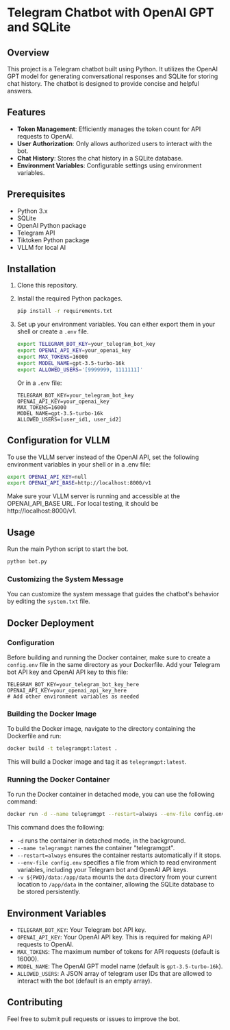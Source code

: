 # Telegram Chatbot with OpenAI GPT and SQLite

## Overview

This project is a Telegram chatbot built using Python. It utilizes the OpenAI GPT model for generating conversational responses and SQLite for storing chat history. The chatbot is designed to provide concise and helpful answers.

## Features

- **Token Management**: Efficiently manages the token count for API requests to OpenAI.
- **User Authorization**: Only allows authorized users to interact with the bot.
- **Chat History**: Stores the chat history in a SQLite database.
- **Environment Variables**: Configurable settings using environment variables.

## Prerequisites

- Python 3.x
- SQLite
- OpenAI Python package
- Telegram API
- Tiktoken Python package
- VLLM for local AI

## Installation

1. Clone this repository.
2. Install the required Python packages.

    ```bash
    pip install -r requirements.txt
    ```

3. Set up your environment variables. You can either export them in your shell or create a `.env` file.

    ```bash
    export TELEGRAM_BOT_KEY=your_telegram_bot_key
    export OPENAI_API_KEY=your_openai_key
    export MAX_TOKENS=16000
    export MODEL_NAME=gpt-3.5-turbo-16k
    export ALLOWED_USERS='[9999999, 1111111]'
    ```

    Or in a `.env` file:

    ```
    TELEGRAM_BOT_KEY=your_telegram_bot_key
    OPENAI_API_KEY=your_openai_key
    MAX_TOKENS=16000
    MODEL_NAME=gpt-3.5-turbo-16k
    ALLOWED_USERS=[user_id1, user_id2]
    ```

## Configuration for VLLM

To use the VLLM server instead of the OpenAI API, set the following environment variables in your shell or in a .env file:

```bash
export OPENAI_API_KEY=null
export OPENAI_API_BASE=http://localhost:8000/v1
```

Make sure your VLLM server is running and accessible at the OPENAI_API_BASE URL. For local testing, it should be http://localhost:8000/v1.

## Usage

Run the main Python script to start the bot.

```bash
python bot.py
```

### Customizing the System Message

You can customize the system message that guides the chatbot's behavior by editing the `system.txt` file.

## Docker Deployment

### Configuration

Before building and running the Docker container, make sure to create a `config.env` file in the same directory as your Dockerfile. Add your Telegram bot API key and OpenAI API key to this file:

```env
TELEGRAM_BOT_KEY=your_telegram_bot_key_here
OPENAI_API_KEY=your_openai_api_key_here
# Add other environment variables as needed
```

### Building the Docker Image

To build the Docker image, navigate to the directory containing the Dockerfile and run:

```bash
docker build -t telegramgpt:latest .
```

This will build a Docker image and tag it as `telegramgpt:latest`.


### Running the Docker Container

To run the Docker container in detached mode, you can use the following command:

```bash
docker run -d --name telegramgpt --restart=always --env-file config.env -v ${PWD}/data:/app/data telegramgpt:latest
```

This command does the following:

- `-d` runs the container in detached mode, in the background.
- `--name telegramgpt` names the container "telegramgpt".
- `--restart=always` ensures the container restarts automatically if it stops.
- `--env-file config.env` specifies a file from which to read environment variables, including your Telegram bot and OpenAI API keys.
- `-v ${PWD}/data:/app/data` mounts the `data` directory from your current location to `/app/data` in the container, allowing the SQLite database to be stored persistently.

## Environment Variables

- `TELEGRAM_BOT_KEY`: Your Telegram bot API key.
- `OPENAI_API_KEY`: Your OpenAI API key. This is required for making API requests to OpenAI.
- `MAX_TOKENS`: The maximum number of tokens for API requests (default is 16000).
- `MODEL_NAME`: The OpenAI GPT model name (default is `gpt-3.5-turbo-16k`).
- `ALLOWED_USERS`: A JSON array of telegram user IDs that are allowed to interact with the bot (default is an empty array).

## Contributing

Feel free to submit pull requests or issues to improve the bot.
